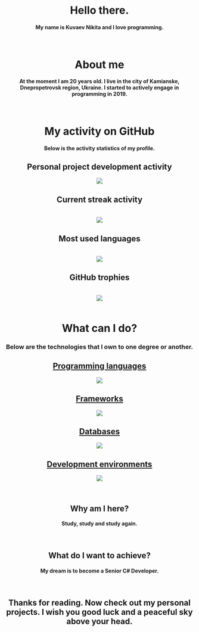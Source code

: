 <div align="center">
  <h1>Hello there.</h1>
  <h4>My name is Kuvaev Nikita and I love programming.</h4>
  </br>
  <h1>About me</h1>
  <h4>At the moment I am 20 years old. I live in the city of Kamianske, Dnepropetrovsk region, Ukraine. I started to actively engage in programming in 2019.</h4>
  </br>
  <h1>My activity on GitHub</h1>
  <h4>Below is the activity statistics of my profile.</h4>
  <h2>Personal project development activity</h2>
  <img align="center" src="https://github-readme-stats.vercel.app/api?username=Kuvaev-dev&show_icons=true&include_all_commits=true&theme=radical"/>
  <br/>
  <h2>Current streak activity</h2>
  <br/>
  <img align="center" src="https://streak-stats.demolab.com/?user=Kuvaev-dev&theme=radical"/>
  <br/>
  <h2>Most used languages</h2>
  <br/>
  <img align="center" src="https://github-readme-stats.vercel.app/api/top-langs/?username=Kuvaev-dev&layout=compact&theme=radical"/>
  <br/>
  <h2>GitHub trophies</h2>
  <br/>
  <img align="center" src="https://github-profile-trophy.vercel.app/?username=Kuvaev-dev&no-frame=true&no-bg=true&theme=radical"/>
  <br/>
  <br/>
  <h1>What can I do?</h1>
  <h3>Below are the technologies that I own to one degree or another.</h3>
  <p align="center">
    <a href="https://skillicons.dev">
      <h2>Programming languages</h2>
      <img src="https://skillicons.dev/icons?i=cpp,cs,html,css,js,php,dart,java,ts" />
      <h2>Frameworks</h2>
      <img src="https://skillicons.dev/icons?i=angular,azure,bootstrap,dotnet,express,flutter,heroku,laravel,nodejs,react,redux" />
      <h2>Databases</h2>
      <img src="https://skillicons.dev/icons?i=mongodb,mysql,firebase" />
      <h2>Development environments</h2>
      <img src="https://skillicons.dev/icons?i=git,visualstudio,vscode,powershell,androidstudio" />
    </a>
  </p>
  </br>
  <h2>Why am I here?</h2>
  <h4>Study, study and study again.</h4>
  </br>
  <h2>What do I want to achieve?</h2>
  <h4>My dream is to become a Senior C# Developer.</h4>
  </br>
  <h2>Thanks for reading. Now check out my personal projects. I wish you good luck and a peaceful sky above your head.</h2>
</div>



